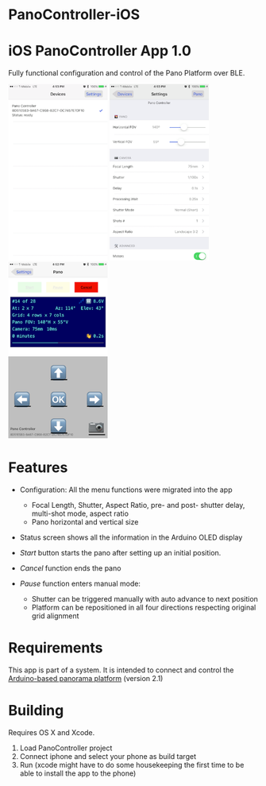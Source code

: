 # PanoController-iOS

iOS PanoController App 1.0
==========================

Fully functional configuration and control of the Pano Platform over BLE.

<img src="media/connect-screen.png" width="200" alt="Connect Screen">
<img src="media/config-screen.png" width="200" alt="Config Screen">
<img src="media/pano-screen.png" width="200" alt="Panorama Status and Pause Commands">

Features
========

- Configuration: All the menu functions were migrated into the app
  - Focal Length, Shutter, Aspect Ratio, pre- and post- shutter delay, multi-shot mode, aspect ratio
  - Pano horizontal and vertical size
  
- Status screen shows all the information in the Arduino OLED display
- *Start* button starts the pano after setting up an initial position.
- *Cancel* function ends the pano
- *Pause* function enters manual mode:
  - Shutter can be triggered manually with auto advance to next position
  - Platform can be repositioned in all four directions respecting original grid alignment

Requirements
============

This app is part of a system. It is intended to connect and control the <a href="/laurb9/PanoController-Arduino">Arduino-based panorama platform</a> (version 2.1)

Building
========

Requires OS X and Xcode.
1. Load PanoController project
2. Connect iphone and select your phone as build target
3. Run (xcode might have to do some housekeeping the first time to be able to install the app to the phone)
